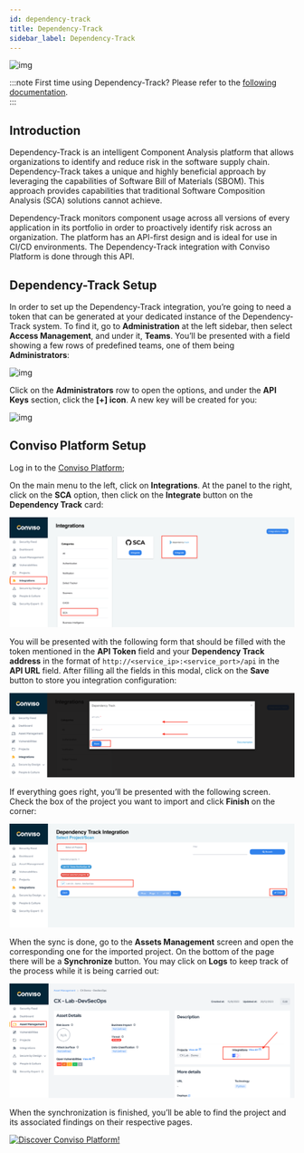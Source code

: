 ```yaml
---
id: dependency-track
title: Dependency-Track
sidebar_label: Dependency-Track
---
```


<div style={{textAlign: 'center'}}>

![img](../../../static/img/dependency-track.png)

</div>

:::note
First time using Dependency-Track? Please refer to the [following documentation](https://docs.dependencytrack.org/).  
:::

## Introduction

Dependency-Track is an intelligent Component Analysis platform that allows organizations to identify and reduce risk in the software supply chain. Dependency-Track takes a unique and highly beneficial approach by leveraging the capabilities of Software Bill of Materials (SBOM). This approach provides capabilities that traditional Software Composition Analysis (SCA) solutions cannot achieve.

Dependency-Track monitors component usage across all versions of every application in its portfolio in order to proactively identify risk across an organization. The platform has an API-first design and is ideal for use in CI/CD environments. The Dependency-Track integration with Conviso Platform is done through this API.

## Dependency-Track Setup

In order to set up the Dependency-Track integration, you’re going to need a token that can be generated at your dedicated instance of the Dependency-Track system. To find it, go to **Administration** at the left sidebar, then select **Access Management**, and under it, **Teams**. You’ll be presented with a field showing a few rows of predefined teams, one of them being **Administrators**:

<div style={{textAlign: 'center'}}>

![img](../../../static/img/dependency-track-img1.png)

</div>

Click on the **Administrators** row to open the options, and under the **API Keys** section, click the **[+] icon**. A new key will be created for you: 

<div style={{textAlign: 'center'}}>

![img](../../../static/img/dependency-track-img2.png)

</div>

## Conviso Platform Setup

Log in to the [Conviso Platform](https://app.convisoappsec.com);

On the main menu to the left, click on **Integrations**. At the panel to the right, click on the **SCA** option, then click on the **Integrate** button on the **Dependency Track** card:

<div style={{textAlign: 'center'}}>

![img](../../../static/img/dependency-track-img3.png)

</div>

You will be presented with the following form that should be filled with the token mentioned in the **API Token** field and your **Dependency Track address** in the format of ```http://<service_ip>:<service_port>/api``` in the **API URL** field. After filling all the fields in this modal, click on the **Save** button to store you integration configuration:

<div style={{textAlign: 'center'}}>

![img](../../../static/img/dependency-track-img4.png)

</div>

If everything goes right, you’ll be presented with the following screen. Check the box of the project you want to import and click **Finish** on the corner:

<div style={{textAlign: 'center'}}>

![img](../../../static/img/dependency-track-img5.png)

</div>

When the sync is done, go to the **Assets Management** screen and open the corresponding one for the imported project. On the bottom of the page there will be a **Synchronize** button. You may click on **Logs** to keep track of the process while it is being carried out: 

<div style={{textAlign: 'center'}}>

![img](../../../static/img/dependency-track-img6.png)

</div>

When the synchronization is finished, you’ll be able to find the project and its associated findings on their respective pages.

[![Discover Conviso Platform!](https://no-cache.hubspot.com/cta/default/5613826/interactive-125788977029.png)](https://cta-service-cms2.hubspot.com/web-interactives/public/v1/track/redirect?encryptedPayload=AVxigLKtcWzoFbzpyImNNQsXC9S54LjJuklwM39zNd7hvSoR%2FVTX%2FXjNdqdcIIDaZwGiNwYii5hXwRR06puch8xINMyL3EXxTMuSG8Le9if9juV3u%2F%2BX%2FCKsCZN1tLpW39gGnNpiLedq%2BrrfmYxgh8G%2BTcRBEWaKasQ%3D&webInteractiveContentId=125788977029&portalId=5613826)
